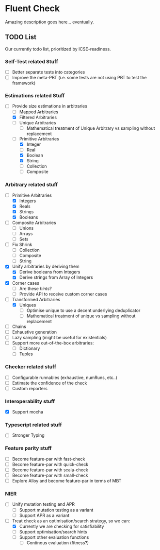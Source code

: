 # Fluent Check

Amazing description goes here... eventually.

## TODO List

Our currently todo list, prioritized by ICSE-readiness.

### Self-Test related Stuff
- [ ] Better separate tests into categories
- [ ] Improve the meta-PBT (i.e. some tests are not using PBT to test the framework)

### Estimations related Stuff
- [ ] Provide size estimations in arbitraries
  - [ ] Mapped Arbitraries
  - [x] Filtered Arbitraries
  - [ ] Unique Arbitraries
    - [ ] Mathematical treatment of Unique Arbitrary vs sampling without replacement 
  - [ ] Primitive Arbitraries
    - [x] Integer
    - [ ] Real
    - [x] Boolean
    - [x] String
    - [ ] Collection
    - [ ] Composite

### Arbitrary related stuff
- [ ] Primitive Arbitraries
    - [x] Integers
    - [x] Reals
    - [x] Strings
    - [x] Booleans       
- [ ] Composite Arbitraries
    - [ ] Unions
    - [ ] Arrays
    - [ ] Sets
- [ ] Fix Shrink
  - [ ] Collection
  - [ ] Composite
  - [ ] String
- [X] Unify arbitraries by deriving them
    - [X] Derive booleans from Integers
    - [X] Derive strings from Array of Integers
- [x] Corner cases
  - [ ] Are these _hints_? 
  - [ ] Provide API to receive custom corner cases
- [ ] Transformed Arbitraries
  - [x] Uniques
    - [ ] Optimise unique to use a decent underlying deduplicator 
    - [ ] Mathematical treatment of unique vs sampling without replacement
- [ ] Chains
- [ ] Exhaustive generation
- [ ] Lazy sampling (might be useful for existentials)
- [ ] Support more out-of-the-box arbitraries:
  - [ ] Dictionary
  - [ ] Tuples

### Checker related stuff
- [ ] Configurable runnables (exhaustive, numRuns, etc..)
- [ ] Estimate the confidence of the check
- [ ] Custom reporters

### Interoperability stuff
- [x] Support mocha

### Typescript related stuff
- [ ] Stronger Typing

### Feature parity stuff
- [ ] Become feature-par with fast-check
- [ ] Become feature-par with quick-check
- [ ] Become feature-par with scala-check
- [ ] Become feature-par with small-check
- [ ] Explore Alloy and become feature-par in terms of MBT

### NIER
- [ ] Unify mutation testing and APR
  - [ ] Support mutation testing as a variant
  - [ ] Support APR as a variant
- [ ] Treat check as an optimisation/search strategy, so we can:
  - [x] Currently we are checking for satisfiability
  - [ ] Support optimisation/search hints
  - [ ] Support other evaluation functions
    - [ ] Continous evaluation (fitness?)
